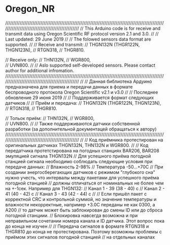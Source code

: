 # Oregon_NR
/////////////////////////////////////////////////////////////////////////////////////////////////////////////////////////////////////////////////
// This Arduino code is for receive and transmit data using Oregon Scientific RF protocol version 2.1 and 3.0. 
//
// Last updated: 29 June 2019
//
// The folowed sensors data format are supported.
//
// Receive and transmit:
// THGN132N (THGR122N, THGN123N),
// RTGN318,
// THGR810.

// Receive only:
// THN132N,
// WGR800,	
// UVN800.
//
// Aslo supported self-developed sensors. Please contact author for additional infromation.
/////////////////////////////////////////////////////////////////////////////////////////////////////////////////////////////////////////////////
//
// Данная библиотека Ардуино предназначена для приема и передачи данных в формате беспроводного протокола Oregon Scientific v2.1 и v3.0
//
// Последнее обновление 29 июня 2019
//
// Поддерживается формат следующих датчиков
//
// Приём и передача:
// THGN132N (THGR122N, THGN123N),
// RTGN318,
// THGR810.

// Тольок приём:
// THN132N,
// WGR800,	
// UVN800.
//
// Также поддерживаются датчики собственной разработки (за дополнительной документацей обращаться к автору)
/////////////////////////////////////////////////////////////////////////////////////////////////////////////////////////////////////////////////
//
// Код приёмника протестирован на оригинальных датчиках THGN132N, THN132N и WGR800.
//
// Код передатчика протетстирована на погодных станциях BAR206, BAR208 эмуляцией сигнала THGN132N
// Для успешного приёма погодной станцией сигнала необходимо соблюдать следующие условия при передаче данных:
// Влажность 2-98%
// Температура -50...+70С
// При создании энергосберегающих датчиков с режимом "глубокого сна" нужно учесть, что интервалы между пакетами для успешного приёма погодной станцией 
// должны отличаться от номинальных не более чем на +-1сек. Например для THGN132:
// Канал 1 - 39 (38 - 40) c 
// Канал 2 - 41 (40 - 42) c
// Канал 3 - 43 (42 - 44) c
//
// Если пришёл пакет с корректной CRC и контрольной суммой, но значение температуры и влажности некорректные, например +3.0С переданы не как 0300, а A200
// то датчик может быть заблокирован до смены ID или до сброса погодной станциии.
// Блокировка навсегда возможна и при неправильном сочетании номера канала и ID датчика. Этот вопрос пока до конца не изучен
//
// Передача сигналов в формате RTGN318 и THGR810 до конца не протестирована. Поэтому возможны проблемы с приёмом этих сигналов погодной станцией
// на отдельных каналах
